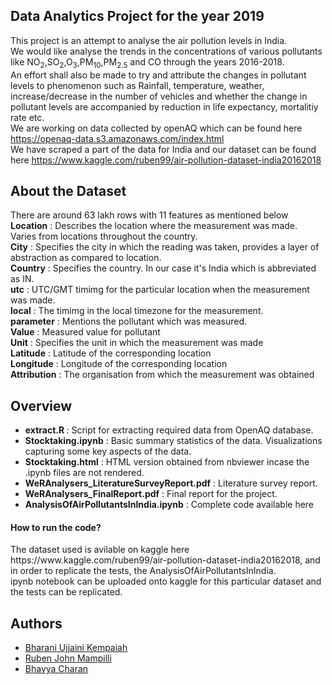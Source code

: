 ## Data Analytics Project for the year 2019

This project is an attempt to analyse the air pollution levels in India.<br>
We would like analyse the trends in the concentrations of various pollutants like NO<sub>2</sub>,SO<sub>2</sub>,O<sub>3</sub>,PM<sub>10</sub>,PM<sub>2.5</sub> and CO through the years 2016-2018.<br>
An effort shall also be made to try and attribute the changes in pollutant levels to phenomenon such as Rainfall, temperature, weather, increase/decrease in the number of vehicles and whether the change in pollutant levels are accompanied by reduction in life expectancy, mortalitiy rate etc.<br>
We are working on data collected by openAQ which can be found here https://openaq-data.s3.amazonaws.com/index.html<br>
We have scraped a part of the data for India and our dataset can be found here https://www.kaggle.com/ruben99/air-pollution-dataset-india20162018

## About the Dataset
There are around 63 lakh rows with 11 features as mentioned below<br>
<b>Location</b> : Describes the location where the measurement was made. Varies from locations throughout the country.<br>
<b>City</b> : Specifies the city in which the reading was taken, provides a layer of abstraction as compared to location.<br>
<b>Country</b> : Specifies the country. In our case it's India which is abbreviated as IN.<br>
<b>utc</b> : UTC/GMT timimg for the particular location when the measurement was made.<br>
<b>local</b> : The timimg in the local timezone for the measurement.<br>
<b>parameter</b> : Mentions the pollutant which was measured.<br>
<b>Value</b> : Measured value for pollutant <br>
<b>Unit</b> : Specifies the unit in which the measurement was made <br>
<b>Latitude</b> : Latitude of the corresponding location<br>
<b>Longitude</b> : Longitude of the corresponding location<br>
<b>Attribution</b> : The organisation from which the measurement was obtained<br>

## Overview
<ul>
  <li><b>extract.R </b>: Script for extracting required data from OpenAQ database.</li>
  <li><b>Stocktaking.ipynb</b> : Basic summary statistics of the data. Visualizations capturing some key aspects of the data.</li>
  <li><b>Stocktaking.html</b> : HTML version obtained from nbviewer incase the .ipynb files are not rendered.</li>
  <li><b>WeRAnalysers_LiteratureSurveyReport.pdf</b> : Literature survey report.</li>
  <li><b>WeRAnalysers_FinalReport.pdf</b> : Final report for the project.</li>
  <li><b>AnalysisOfAirPollutantsInIndia.ipynb</b> : Complete code available here</li>
  
</ul>
<h4>How to run the code?</h4>
 The dataset used is avilable on kaggle here https://www.kaggle.com/ruben99/air-pollution-dataset-india20162018, and in order to replicate the tests, the AnalysisOfAirPollutantsInIndia.<br>ipynb notebook can be uploaded onto kaggle for this particular dataset and the tests can be replicated.
<h2>Authors</h2>
 <ul>
  <li><a href="https://github.com/bharaniuk">Bharani Ujjaini Kempaiah</a></li>
  <li><a href="https://github.com/rubenjohn1999">Ruben John Mampilli</a></li>
  <li><a href="https://github.com/BhavyaCharan">Bhavya Charan</a></li>
  </ul>
 
